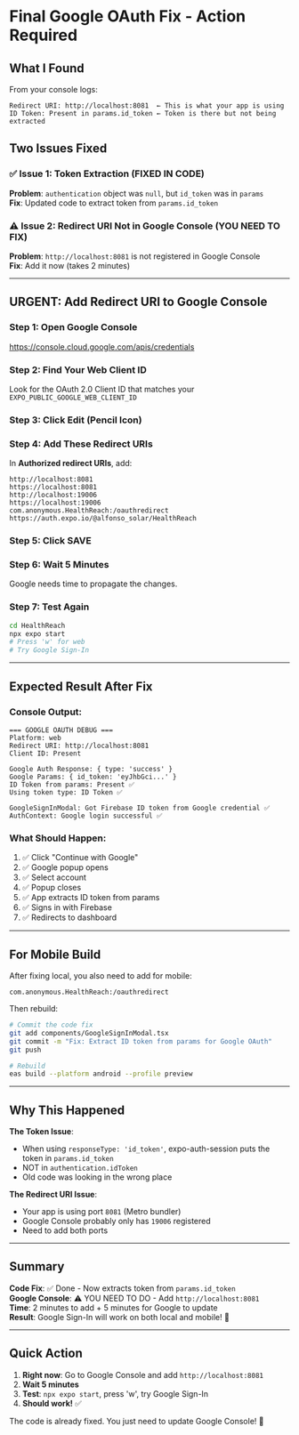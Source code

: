 # Final Google OAuth Fix - Action Required

## What I Found

From your console logs:
```
Redirect URI: http://localhost:8081  ← This is what your app is using
ID Token: Present in params.id_token ← Token is there but not being extracted
```

## Two Issues Fixed

### ✅ Issue 1: Token Extraction (FIXED IN CODE)
**Problem**: `authentication` object was `null`, but `id_token` was in `params`  
**Fix**: Updated code to extract token from `params.id_token`

### ⚠️ Issue 2: Redirect URI Not in Google Console (YOU NEED TO FIX)
**Problem**: `http://localhost:8081` is not registered in Google Console  
**Fix**: Add it now (takes 2 minutes)

---

## URGENT: Add Redirect URI to Google Console

### Step 1: Open Google Console
https://console.cloud.google.com/apis/credentials

### Step 2: Find Your Web Client ID
Look for the OAuth 2.0 Client ID that matches your `EXPO_PUBLIC_GOOGLE_WEB_CLIENT_ID`

### Step 3: Click Edit (Pencil Icon)

### Step 4: Add These Redirect URIs

In **Authorized redirect URIs**, add:

```
http://localhost:8081
https://localhost:8081
http://localhost:19006
https://localhost:19006
com.anonymous.HealthReach:/oauthredirect
https://auth.expo.io/@alfonso_solar/HealthReach
```

### Step 5: Click SAVE

### Step 6: Wait 5 Minutes
Google needs time to propagate the changes.

### Step 7: Test Again
```bash
cd HealthReach
npx expo start
# Press 'w' for web
# Try Google Sign-In
```

---

## Expected Result After Fix

### Console Output:
```
=== GOOGLE OAUTH DEBUG ===
Platform: web
Redirect URI: http://localhost:8081
Client ID: Present

Google Auth Response: { type: 'success' }
Google Params: { id_token: 'eyJhbGci...' }
ID Token from params: Present ✅
Using token type: ID Token ✅

GoogleSignInModal: Got Firebase ID token from Google credential ✅
AuthContext: Google login successful ✅
```

### What Should Happen:
1. ✅ Click "Continue with Google"
2. ✅ Google popup opens
3. ✅ Select account
4. ✅ Popup closes
5. ✅ App extracts ID token from params
6. ✅ Signs in with Firebase
7. ✅ Redirects to dashboard

---

## For Mobile Build

After fixing local, you also need to add for mobile:

```
com.anonymous.HealthReach:/oauthredirect
```

Then rebuild:
```bash
# Commit the code fix
git add components/GoogleSignInModal.tsx
git commit -m "Fix: Extract ID token from params for Google OAuth"
git push

# Rebuild
eas build --platform android --profile preview
```

---

## Why This Happened

**The Token Issue**:
- When using `responseType: 'id_token'`, expo-auth-session puts the token in `params.id_token`
- NOT in `authentication.idToken`
- Old code was looking in the wrong place

**The Redirect URI Issue**:
- Your app is using port `8081` (Metro bundler)
- Google Console probably only has `19006` registered
- Need to add both ports

---

## Summary

**Code Fix**: ✅ Done - Now extracts token from `params.id_token`  
**Google Console**: ⚠️ YOU NEED TO DO - Add `http://localhost:8081`  
**Time**: 2 minutes to add + 5 minutes for Google to update  
**Result**: Google Sign-In will work on both local and mobile! 🎉

---

## Quick Action

1. **Right now**: Go to Google Console and add `http://localhost:8081`
2. **Wait 5 minutes**
3. **Test**: `npx expo start`, press 'w', try Google Sign-In
4. **Should work!** ✅

The code is already fixed. You just need to update Google Console! 🚀
